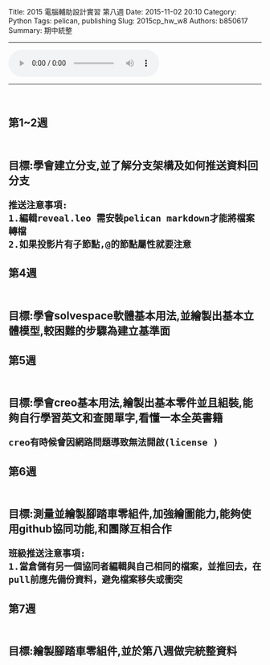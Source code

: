 Title: 2015 電腦輔助設計實習 第八週
Date: 2015-11-02 20:10
Category: Python
Tags: pelican, publishing
Slug: 2015cp_hw_w8
Authors: b850617
Summary: 期中統整
<hr>
<html>
<head>
<title>Track 26.mp3</title>
</head>
<body>
    <audio controls pause loop>
        <source src="https://copy.com/nCTIGewo7fWOytBv">
    </audio>
</body>
</html>
<hr>
<br>
<h2>第1~2週<h2>
<br>
目標:學會建立分支,並了解分支架構及如何推送資料回分支

 ~~~ 
推送注意事項: 
1.編輯reveal.leo 需安裝pelican markdown才能將檔案轉檔
2.如果投影片有子節點,@的節點屬性就要注意
~~~

<h2>第4週<h2>
<br>
目標:學會solvespace軟體基本用法,並繪製出基本立體模型,較困難的步驟為建立基準面

<h2>第5週<h2>
<br>
目標:學會creo基本用法,繪製出基本零件並且組裝,能夠自行學習英文和查閱單字,看懂一本全英書籍

~~~
creo有時候會因網路問題導致無法開啟(license )
~~~

<h2>第6週<h2>
<br>
目標:測量並繪製腳踏車零組件,加強繪圖能力,能夠使用github協同功能,和團隊互相合作

~~~
班級推送注意事項: 
1.當倉儲有另一個協同者編輯與自己相同的檔案，並推回去，在pull前應先備份資料，避免檔案移失或衝突
~~~

<h2>第7週<h2>
<br>
目標:繪製腳踏車零組件,並於第八週做完統整資料



